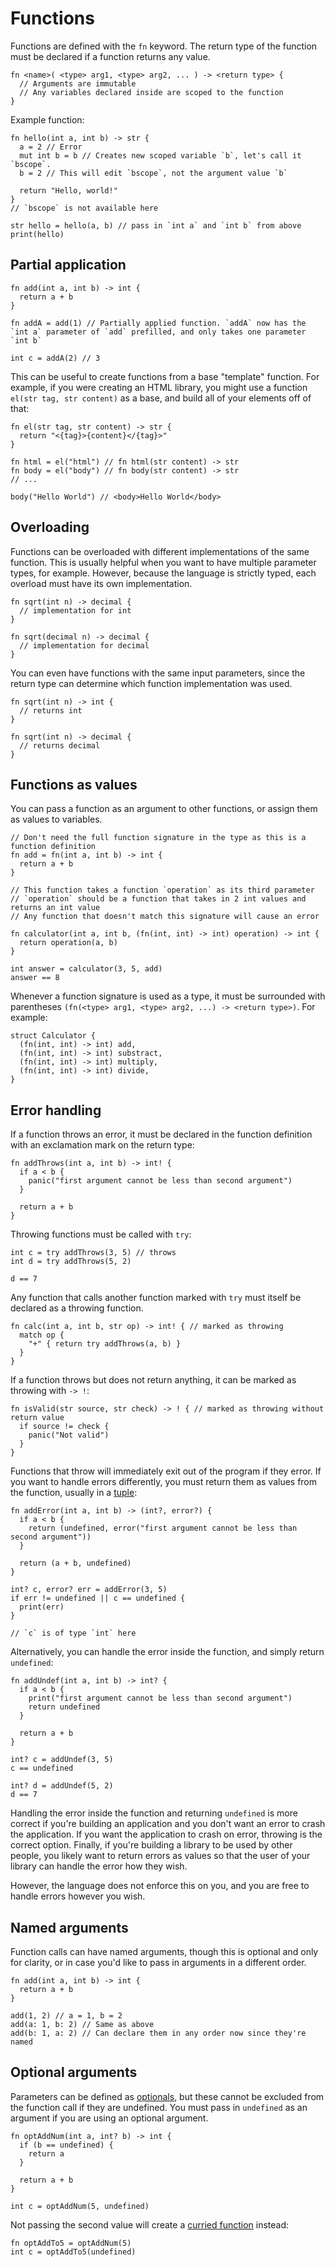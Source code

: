 # Functions

Functions are defined with the `fn` keyword. The return type of the function must be declared if a function returns any value.

```
fn <name>( <type> arg1, <type> arg2, ... ) -> <return type> {
  // Arguments are immutable
  // Any variables declared inside are scoped to the function
}
```

Example function:

```
fn hello(int a, int b) -> str {
  a = 2 // Error
  mut int b = b // Creates new scoped variable `b`, let's call it `bscope`.
  b = 2 // This will edit `bscope`, not the argument value `b`

  return "Hello, world!"
}
// `bscope` is not available here

str hello = hello(a, b) // pass in `int a` and `int b` from above
print(hello)
```

## Partial application

```
fn add(int a, int b) -> int {
  return a + b
}

fn addA = add(1) // Partially applied function. `addA` now has the `int a` parameter of `add` prefilled, and only takes one parameter `int b`

int c = addA(2) // 3
```

This can be useful to create functions from a base "template" function. For example, if you were creating an HTML library, you might use a function `el(str tag, str content)` as a base, and build all of your elements off of that:

```
fn el(str tag, str content) -> str {
  return "<{tag}>{content}</{tag}>"
}

fn html = el("html") // fn html(str content) -> str
fn body = el("body") // fn body(str content) -> str
// ...

body("Hello World") // <body>Hello World</body>
```

## Overloading

Functions can be overloaded with different implementations of the same function. This is usually helpful when you want to have multiple parameter types, for example. However, because the language is strictly typed, each overload must have its own implementation.

```
fn sqrt(int n) -> decimal {
  // implementation for int
}

fn sqrt(decimal n) -> decimal {
  // implementation for decimal
}
```

You can even have functions with the same input parameters, since the return type can determine which function implementation was used.

```
fn sqrt(int n) -> int {
  // returns int
}

fn sqrt(int n) -> decimal {
  // returns decimal
}
```

## Functions as values

You can pass a function as an argument to other functions, or assign them as values to variables.

```
// Don't need the full function signature in the type as this is a function definition
fn add = fn(int a, int b) -> int {
  return a + b
}

// This function takes a function `operation` as its third parameter
// `operation` should be a function that takes in 2 int values and returns an int value
// Any function that doesn't match this signature will cause an error

fn calculator(int a, int b, (fn(int, int) -> int) operation) -> int {
  return operation(a, b)
}

int answer = calculator(3, 5, add)
answer == 8
```

Whenever a function signature is used as a type, it must be surrounded with parentheses `(fn(<type> arg1, <type> arg2, ...) -> <return type>)`. For example:

```
struct Calculator {
  (fn(int, int) -> int) add,
  (fn(int, int) -> int) substract,
  (fn(int, int) -> int) multiply,
  (fn(int, int) -> int) divide,
}
```

## Error handling

If a function throws an error, it must be declared in the function definition with an exclamation mark on the return type:

```
fn addThrows(int a, int b) -> int! {
  if a < b {
    panic("first argument cannot be less than second argument")
  }

  return a + b
}
```

Throwing functions must be called with `try`:

```
int c = try addThrows(3, 5) // throws
int d = try addThrows(5, 2)

d == 7
```

Any function that calls another function marked with `try` must itself be declared as a throwing function.

```
fn calc(int a, int b, str op) -> int! { // marked as throwing
  match op {
    "+" { return try addThrows(a, b) }
  }
}
```

If a function throws but does not return anything, it can be marked as throwing with `-> !`:

```
fn isValid(str source, str check) -> ! { // marked as throwing without return value
  if source != check {
    panic("Not valid")
  }
}
```

Functions that throw will immediately exit out of the program if they error. If you want to handle errors differently, you must return them as values from the function, usually in a [tuple](#tuples):

```
fn addError(int a, int b) -> (int?, error?) {
  if a < b {
    return (undefined, error("first argument cannot be less than second argument"))
  }

  return (a + b, undefined)
}

int? c, error? err = addError(3, 5)
if err != undefined || c == undefined {
  print(err)
}

// `c` is of type `int` here
```

Alternatively, you can handle the error inside the function, and simply return `undefined`:

```
fn addUndef(int a, int b) -> int? {
  if a < b {
    print("first argument cannot be less than second argument")
    return undefined
  }

  return a + b
}

int? c = addUndef(3, 5)
c == undefined

int? d = addUndef(5, 2)
d == 7
```

Handling the error inside the function and returning `undefined` is more correct if you're building an application and you don't want an error to crash the application. If you want the application to crash on error, throwing is the correct option. Finally, if you're building a library to be used by other people, you likely want to return errors as values so that the user of your library can handle the error how they wish.

However, the language does not enforce this on you, and you are free to handle errors however you wish.

## Named arguments

Function calls can have named arguments, though this is optional and only for clarity, or in case you'd like to pass in arguments in a different order.

```
fn add(int a, int b) -> int {
  return a + b
}

add(1, 2) // a = 1, b = 2
add(a: 1, b: 2) // Same as above
add(b: 1, a: 2) // Can declare them in any order now since they're named
```

## Optional arguments

Parameters can be defined as [optionals](#optional-values), but these cannot be excluded from the function call if they are undefined. You must pass in `undefined` as an argument if you are using an optional argument.

```
fn optAddNum(int a, int? b) -> int {
  if (b == undefined) {
    return a
  }

  return a + b
}

int c = optAddNum(5, undefined)
```

Not passing the second value will create a [curried function](#currying) instead:

```
fn optAddTo5 = optAddNum(5)
int c = optAddTo5(undefined)
```
